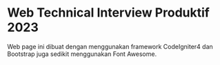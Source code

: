 # Web Technical Interview Produktif 2023

Web page ini dibuat dengan menggunakan framework CodeIgniter4 dan Bootstrap juga sedikit menggunakan Font Awesome.